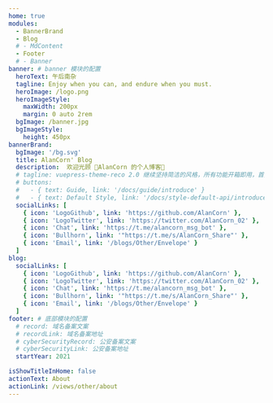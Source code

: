 ```yaml
---
home: true
modules:
  - BannerBrand
  - Blog
  # - MdContent
  - Footer
  # - Banner
banner: # banner 模块的配置
  heroText: 午后南杂
  tagline: Enjoy when you can, and endure when you must.
  heroImage: /logo.png
  heroImageStyle:
    maxWidth: 200px
    margin: 0 auto 2rem
  bgImage: /banner.jpg
  bgImageStyle:
    height: 450px
bannerBrand:
  bgImage: '/bg.svg'
  title: AlanCorn' Blog
  description:  欢迎光顾 🍬AlanCorn 的个人博客🥰
  # tagline: vuepress-theme-reco 2.0 继续坚持简洁的风格，所有功能开箱即用，首页模块化组装，使用 tailwindcss 书写样式，将 Vite 作为默认编译器。你只需要负责内容创作，其他请交给我。
  # buttons:
  #   - { text: Guide, link: '/docs/guide/introduce' }
  #   - { text: Default Style, link: '/docs/style-default-api/introduce', type: 'plain' }
  socialLinks: [  
    { icon: 'LogoGithub', link: 'https://github.com/AlanCorn' },
    { icon: 'LogoTwitter', link: 'https://twitter.com/AlanCorn_02' },
    { icon: 'Chat', link: 'https://t.me/alancorn_msg_bot' },
    { icon: 'Bullhorn', link: '"https://t.me/s/AlanCorn_Share"' },
    { icon: 'Email', link: '/blogs/Other/Envelope' }
  ]
blog:
  socialLinks: [
    { icon: 'LogoGithub', link: 'https://github.com/AlanCorn' },
    { icon: 'LogoTwitter', link: 'https://twitter.com/AlanCorn_02' },
    { icon: 'Chat', link: 'https://t.me/alancorn_msg_bot' },
    { icon: 'Bullhorn', link: '"https://t.me/s/AlanCorn_Share"' },
    { icon: 'Email', link: '/blogs/Other/Envelope' }
  ]
footer: # 底部模块的配置
  # record: 域名备案文案
  # recordLink: 域名备案地址
  # cyberSecurityRecord: 公安备案文案
  # cyberSecurityLink: 公安备案地址
  startYear: 2021

isShowTitleInHome: false
actionText: About
actionLink: /views/other/about
---
```

<!-- 
## 快速开始

**npx**

```bash
# 初始化，并选择 2.x
npx @vuepress-reco/theme-cli init
```

**npm**

```bash
# 初始化，并选择 2.x
npm install @vuepress-reco/theme-cli@1.0.7 -g
theme-cli init
```

**yarn**

```bash
# 初始化，并选择 2.x
yarn global add @vuepress-reco/theme-cli@1.0.7
theme-cli init
``` -->
